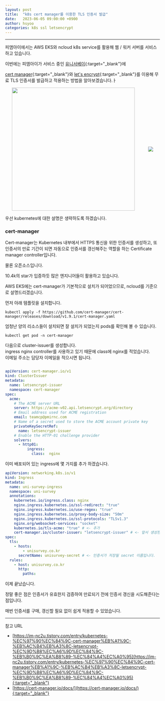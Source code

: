 ```yaml
---
layout: post
title:  "k8s cert manager를 이용한 TLS 인증서 발급"
date:   2023-06-05 09:00:00 +0900
author: hsyoo
categories: k8s ssl letsencrypt
---
```


<hr/>

피앰아이에서는 AWS EKS와 ncloud k8s service를 활용해 웹 / 워커 서버를 서비스하고 있습니다.  

이번에는 피앰아이가 서비스 중인 [유니서베이](https://unisurvey.co.kr){:target="_blank"}에   

[cert manager](https://github.com/cert-manager/cert-manager){:target="_blank"}와 [let's encrypt](https://letsencrypt.org/){:target="_blank"}를 이용해 무료 TLS 인증서를 발급하고 적용하는 방법을 알아보겠습니다.ㅏ


<div style="display: flex; justify-content: space-around; align-items: center;">
<div>
    <img src="https://kubernetes.io/images/kubernetes-horizontal-color.png" width="400" />
</div>

<div>
    <img src="https://avatars.githubusercontent.com/u/39950598?s=280&v=4" width="`200" />
</div>
</div>

우선 kubernetes에 대한 설명은 생략하도록 하겠습니다.  

### cert-manager

Cert-manager는 Kubernetes 내부에서 HTTPS 통신을 위한 인증서를 생성하고, 또 인증서의 만료 기간이 되면 자동으로 인증서를 갱신해주는 역할을 하는 Certificate manager controller입니다.

물론 오픈소스입니다.

10.4k의 star가 입증하듯 많은 엔지니어들이 활용하고 있습니다.

AWS EKS에는 cert-manager가 기본적으로 설치가 되어었으므로, ncloud를 기준으로 설명드리겠습니다.

먼저 아래 템플릿을 설치합니다.

```shell
kubectl apply -f https://github.com/cert-manager/cert-manager/releases/download/v1.9.1/cert-manager.yaml
```

엄청난 양의 리소스들이 설치되면 잘 설치가 되었는지 pods를 확인해 볼 수 있습니다.

```shell
kubectl get pod -n cert-manager
```

다음으로 cluster-issuer를 생성합니다.  
ingress nginx controller를 사용하고 있기 때문에 class에 nginx를 적었습니다.  
이메일 주소는 담당자 이메일을 적으시면 됩니다.  

```yaml

apiVersion: cert-manager.io/v1
kind: ClusterIssuer
metadata:
  name: letsencrypt-issuer
  namespace: cert-manager
spec:
  acme:
    # The ACME server URL
    server: https://acme-v02.api.letsencrypt.org/directory
    # Email address used for ACME registration
    email: teamcp@pmirnc.com
    # Name of a secret used to store the ACME account private key
    privateKeySecretRef:
      name: letsencrypt-issuer
    # Enable the HTTP-01 challenge provider
    solvers:
      - http01:
          ingress:
            class:  nginx


```

이미 배포되어 있는 ingress에 몇 가지를 추가 하겠습니다.

```yaml
apiVersion: networking.k8s.io/v1
kind: Ingress
metadata:
  name: uni-survey-ingress
  namespace: uni-survey
  annotations:
    kubernetes.io/ingress.class: nginx
    nginx.ingress.kubernetes.io/ssl-redirect: "true"
    nginx.ingress.kubernetes.io/use-regex: "true"
    nginx.ingress.kubernetes.io/proxy-body-size: "50m"
    nginx.ingress.kubernetes.io/ssl-protocols: "TLSv1.3"
    nginx.org/websocket-services: "socket"
    kubernetes.io/tls-acme: "true" # <- 추가
    cert-manager.io/cluster-issuer: "letsencrypt-issuer" # <- 앞서 생성한 cluster-issuer의 이름
spec:
  tls:
    - hosts:
        - unisurvey.co.kr
      secretName: unisurvey-secret # <- 인증서가 저장될 secret 이름입니다. 
  rules:
    - host: unisurvey.co.kr
      http:
        paths:

```

이제 끝났습니다.

정말 좋은 점은 인증서가 유효한지 검증하여 만료되기 전에 인증서 갱신을 시도해준다는 점입니다.

매번 인증서를 구매, 갱신할 필요 없이 쉽게 적용할 수 있었습니다.

<hr/>

참고 URL
- [https://im-nc2u.tistory.com/entry/kubernetes-%EC%97%90%EC%84%9C-cert-manager%EB%A1%9C-%EB%AC%B4%EB%A3%8C-letsencrypt-%EC%9D%B8%EC%A6%9D%EC%84%9C-%EB%B0%9C%EA%B8%89-%EC%84%A4%EC%A0%95](https://im-nc2u.tistory.com/entry/kubernetes-%EC%97%90%EC%84%9C-cert-manager%EB%A1%9C-%EB%AC%B4%EB%A3%8C-letsencrypt-%EC%9D%B8%EC%A6%9D%EC%84%9C-%EB%B0%9C%EA%B8%89-%EC%84%A4%EC%A0%95){:target="_blank"}
- [https://cert-manager.io/docs/](https://cert-manager.io/docs/){:target="_blank"}

